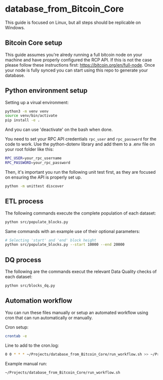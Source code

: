 # database_from_Bitcoin_Core

This guide is focused on Linux, but all steps should be replicable on Windows.

## Bitcoin Core setup

This guide assumes you're alredy running a full bitcoin node on your machine and have properly configured the RCP API. If this is not the case please follow these instructions first: https://bitcoin.org/en/full-node. Once your node is fully synced you can start using this repo to generate your database. 

## Python environment setup

Setting up a virual environment:
```bash
python3 -m venv venv
source venv/bin/activate
pip install -e . 
```
And you can use 'deactivate' on the bash when done.

You need to set your RPC API credentials `rpc_user` and `rpc_password` for the code to work. Use the python-dotenv library and add them to a .env file on your root folder like this:

```bash
RPC_USER=your_rpc_username
RPC_PASSWORD=your_rpc_password
```

Then, it's important you run the following unit test first, as they are focused on ensuring the API is properly set up. 

```bash
python -m unittest discover
```

## ETL process
The following commands execute the complete population of each dataset:

```bash
python src/populate_blocks.py 
```
Same commands with an example use of their optional parameters:

```bash
# Selecting 'start' and 'end' block height
python src/populate_blocks.py --start 10000 --end 20000 
```

## DQ process
The following are the commands execut the relevant Data Quality checks of each dataset:

```bash
python src/blocks_dq.py 
```

## Automation workflow

You can run these files manually or setup an automated workflow using cron that can run automatically or manually.

Cron setup:
```bash
crontab -e
```
Line to add to the cron.log:
```bash
0 0 * * * ~/Projects/database_from_Bitcoin_Core/run_workflow.sh >> ~/Projects/database_from_Bitcoin_Core/cron.log 2>&1
```

Example manual run:
```bash
~/Projects/database_from_Bitcoin_Core/run_workflow.sh
```